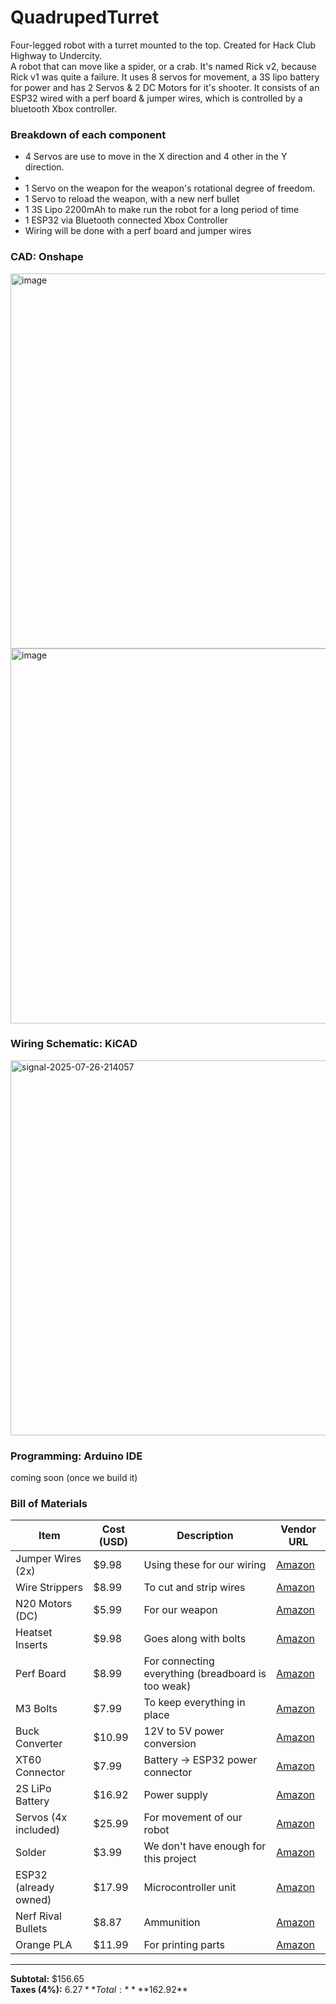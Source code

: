 # QuadrupedTurret
Four-legged robot with a turret mounted to the top. Created for Hack Club Highway to Undercity. <br>
A robot that can move like a spider, or a crab. It's named Rick v2, because Rick v1 was quite a failure. It uses 8 servos for movement, a 3S lipo battery for power and has 2 Servos & 2 DC Motors for it's shooter. It consists of an ESP32 wired with a perf board & jumper wires, which is controlled by a bluetooth Xbox controller.

### Breakdown of each component 
<ul>
<li> 4 Servos are use to move in the X direction and 4 other in the Y direction. <li>
<li> 1 Servo on the weapon for the weapon's rotational degree of freedom. </li>
<li> 1 Servo to reload the weapon, with a new nerf bullet </li>
<li> 1 3S Lipo 2200mAh to make run the robot for a long period of time </li>
<li> 1 ESP32 via Bluetooth connected Xbox Controller </li>
<li> Wiring will be done with a perf board and jumper wires </li>
</ul>

### CAD: Onshape
<img width="800" height="600" alt="image" src="https://github.com/user-attachments/assets/355c0bc5-b636-42b6-bc43-c417cf08b1a4" />

<img width="800" height="600" alt="image" src="https://github.com/user-attachments/assets/71d1b828-70e8-435b-aeb8-c6fed8089d45" />

### Wiring Schematic: KiCAD
<img width="800" height="600" alt="signal-2025-07-26-214057" src="https://github.com/user-attachments/assets/be48e641-0e26-4ba8-a0ec-78bfa96fa72e" />

### Programming: Arduino IDE
coming soon (once we build it)

### Bill of Materials

| **Item**             | **Cost (USD)** | **Description**                                     | **Vendor URL** |
|----------------------|----------------|-----------------------------------------------------|----------------|
| Jumper Wires (2x)    | $9.98          | Using these for our wiring                         | [Amazon](https://www.amazon.com/gp/product/B0B2L66ZFM/ref=ox_sc_act_title_6?smid=A1YZW40LYQY3L1&psc=1) |
| Wire Strippers       | $8.99          | To cut and strip wires                             | [Amazon](https://www.amazon.com/WGGE-Professional-crimping-Multi-Tool-Multi-Function/dp/B073YG65N2) |
| N20 Motors (DC)      | $5.99          | For our weapon                                      | [Amazon](https://www.amazon.com/gp/product/B0DZNTV88C/ref=ox_sc_act_title_3?smid=A2UYBS1CH53PM5&psc=1) |
| Heatset Inserts      | $9.98          | Goes along with bolts                               | [Amazon](https://www.amazon.com/gp/product/B0DK1CF7RM/ref=ox_sc_act_title_4?smid=ABMRG4Y4E0D6H&psc=1) |
| Perf Board           | $8.99          | For connecting everything (breadboard is too weak)  | [Amazon](https://www.amazon.com/gp/product/B0CMZL4T6J/ref=ox_sc_act_title_5?smid=A1YZW40LYQY3L1&psc=1) |
| M3 Bolts             | $7.99          | To keep everything in place                         | [Amazon](https://www.amazon.com/gp/product/B0D3X5CT2J/ref=ox_sc_act_title_7?smid=AXJ8GZIYRIWL2&psc=1) |
| Buck Converter       | $10.99         | 12V to 5V power conversion                          | [Amazon](https://www.amazon.com/gp/product/B09X1ZGR38/ref=ox_sc_act_title_8?smid=A31POUDF2NHFKC&psc=1) |
| XT60 Connector       | $7.99          | Battery → ESP32 power connector                     | [Amazon](https://www.amazon.com/gp/product/B0BQZW9H2Q/ref=ox_sc_act_title_9?smid=A1CK03RVBS2NYU&psc=1) |
| 2S LiPo Battery      | $16.92         | Power supply                                        | [Amazon](https://www.amazon.com/gp/product/B07L6BVRDG/ref=ox_sc_act_title_1?smid=A1KODDOPEPALCP&psc=1) |
| Servos (4x included) | $25.99         | For movement of our robot                           | [Amazon](https://www.amazon.com/gp/product/B09LS7RB5J/ref=ox_sc_act_title_10?smid=A1VTL661FOEJB1&psc=1) |
| Solder               | $3.99          | We don't have enough for this project               | [Amazon](https://www.amazon.com/Rindion-Soldering-Stained-Electrical-Components/dp/B0DT9CG5HG) |
| ESP32 (already owned)| $17.99         | Microcontroller unit                                | [Amazon](https://www.amazon.com/ESP-WROOM-32-Development-Microcontroller-Integrated-Compatible/dp/B0CR5Y2JVD) |
| Nerf Rival Bullets   | $8.87          | Ammunition                                          | [Amazon](https://www.amazon.com/gp/product/B07FRS9R63/ref=ox_sc_act_title_2?smid=AJH5PYLVP0DGO&psc=1) |
| Orange PLA           | $11.99         | For printing parts                                  | [Amazon](https://www.amazon.com/Cregrant3D-Filament-Printing-30-300mm-Accuracy/dp/B0F134B1PQ) |

---

**Subtotal:** $156.65  
**Taxes (4%):** $6.27  
**Total:** **$162.92**









